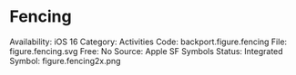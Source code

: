 # Fencing

Availability: iOS 16
Category: Activities
Code: backport.figure.fencing
File: figure.fencing.svg
Free: No
Source: Apple SF Symbols
Status: Integrated
Symbol: figure.fencing2x.png